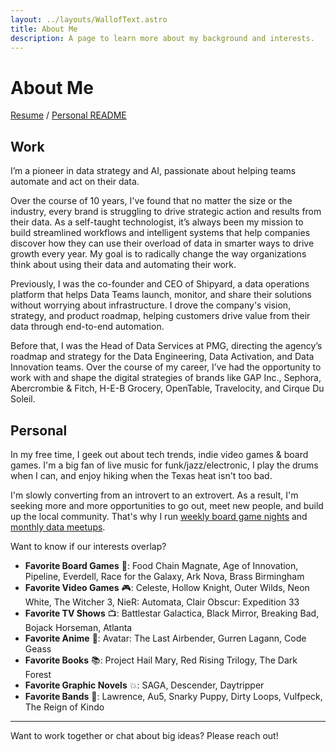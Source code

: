 ```yaml
---
layout: ../layouts/WallofText.astro
title: About Me
description: A page to learn more about my background and interests.
---
```

# About Me

[Resume](/blake-burch-resume.pdf) / [Personal README](/readme)

## Work

I’m a pioneer in data strategy and AI, passionate about helping teams automate and act on their data. 

Over the course of 10 years, I've found that no matter the size or the industry, every brand is struggling to drive strategic action and results from their data. As a self-taught technologist, it’s always been my mission to build streamlined workflows and intelligent systems that help companies discover how they can use their overload of data in smarter ways to drive growth every year. My goal is to radically change the way organizations think about using their data and automating their work.

Previously, I was the co-founder and CEO of Shipyard, a data operations platform that helps Data Teams launch, monitor, and share their solutions without worrying about infrastructure. I drove the company's vision, strategy, and product roadmap, helping customers drive value from their data through end-to-end automation.

Before that, I was the Head of Data Services at PMG, directing the agency’s roadmap and strategy for the Data Engineering, Data Activation, and Data Innovation teams. Over the course of my career, I’ve had the opportunity to work with and shape the digital strategies of brands like GAP Inc., Sephora, Abercrombie & Fitch, H-E-B Grocery, OpenTable, Travelocity, and Cirque Du Soleil.

## Personal

In my free time, I geek out about tech trends, indie video games & board games. I'm a big fan of live music for funk/jazz/electronic, I play the drums when I can, and enjoy hiking when the Texas heat isn't too bad.

I'm slowly converting from an introvert to an extrovert. As a result, I'm seeking more and more opportunities to go out, meet new people, and build up the local community. That's why I run [weekly board game nights](https://www.meetup.com/games-and-grub-austin/) and [monthly data meetups](https://www.meetup.com/austin-data-meetup/).

Want to know if our interests overlap?
- **Favorite Board Games** 🎲: Food Chain Magnate, Age of Innovation, Pipeline, Everdell, Race for the Galaxy, Ark Nova, Brass Birmingham
- **Favorite Video Games** 🎮: Celeste, Hollow Knight, Outer Wilds, Neon White, The Witcher 3, NieR: Automata, Clair Obscur: Expedition 33
- **Favorite TV Shows** 📺: Battlestar Galactica, Black Mirror, Breaking Bad, Bojack Horseman, Atlanta
- **Favorite Anime** 💢: Avatar: The Last Airbender, Gurren Lagann, Code Geass
- **Favorite Books** 📚: Project Hail Mary, Red Rising Trilogy, The Dark Forest
- **Favorite Graphic Novels** 💥: SAGA, Descender, Daytripper
- **Favorite Bands** 🎵: Lawrence, Au5, Snarky Puppy, Dirty Loops, Vulfpeck, The Reign of Kindo

---

Want to work together or chat about big ideas? Please reach out!